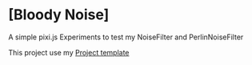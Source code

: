 # [Bloody Noise]

A simple pixi.js Experiments to test my NoiseFilter and PerlinNoiseFilter

This project use my [Project template](https://github.com/Makio64/Template)
